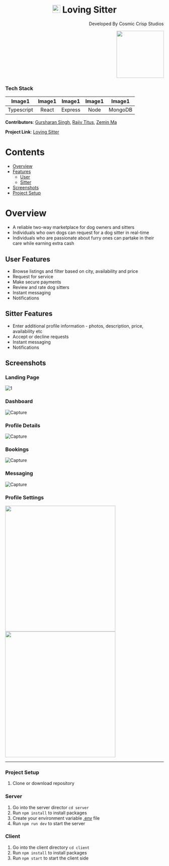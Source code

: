 <h1 align="center">
  <img src="https://w7.pngwing.com/pngs/924/504/png-transparent-dog-paw-computer-icons-paw-print.png" width="25" />
  Loving Sitter
</h1>

<p align="right">
  Developed By Cosmic Crisp Studios
</p>
<p align="right">
  <img src="https://user-images.githubusercontent.com/75184965/121698563-fa5ead00-ca82-11eb-91b1-83e288909139.jpg" width="150" />
</p>

### Tech Stack

| Image1 | Image1 | Image1 | Image1 | Image1 |
| :---: | :---: | :---: | :---: | :---: |
| Typescript | React | Express | Node | MongoDB

**Contributors**: [Gursharan Singh](https://github.com/gursharan4312), [Rajiv Titus](https://github.com/rajivtitus), [Zemin Ma](https://github.com/xia0m)

**Project Link**: [Loving Sitter](https://lovingsitter.gursharansingh.ca)


# Contents
* [Overview](#Overview)
* [Features](#User-Features)
  * [User](#User-Features)
  * [Sitter](#Sitter-Features)
* [Screenshots](#Screenshots)
* [Project Setup](#Project-Setup)

# Overview

* A reliable two-way marketplace for dog owners and sitters
* Individuals who own dogs can request for a dog sitter in real-time 
* Individuals who are passionate about furry ones can partake in their care while earning extra cash

## User Features 
* Browse listings and filter based on city, availability and price
* Request for service 
* Make secure payments
* Review and rate dog sitters
* Instant messaging
* Notifications

## Sitter Features 
* Enter additional profile information - photos, description, price, availability etc
* Accept or decline requests
* Instant messaging
* Notifications

## Screenshots

### Landing Page
![1](https://user-images.githubusercontent.com/75184965/121703601-de113f00-ca87-11eb-940b-f871cd2ac8f0.PNG)

### Dashboard
![Capture](https://user-images.githubusercontent.com/75184965/121704245-6bed2a00-ca88-11eb-875d-9acf30799148.PNG)

### Profile Details
![Capture](https://user-images.githubusercontent.com/75184965/121704396-9808ab00-ca88-11eb-8a63-c7bc75b8ed75.PNG)

### Bookings
![Capture](https://user-images.githubusercontent.com/75184965/121704667-cedec100-ca88-11eb-8f6c-9d82214b27d4.PNG)

### Messaging
![Capture](https://user-images.githubusercontent.com/75184965/121704900-077e9a80-ca89-11eb-9f1e-d053b5e53d85.PNG)

### Profile Settings
<p>
  <img src="https://user-images.githubusercontent.com/75184965/121705225-49a7dc00-ca89-11eb-99c7-3e8b19113ba5.PNG" width="350" height="400" />
  <img src="https://user-images.githubusercontent.com/75184965/121705241-4c0a3600-ca89-11eb-9d4c-1c8b291d7872.PNG" width="350" height="400" />
</p>

---

### Project Setup

1. Clone or download repository

### Server

1. Go into the server director `cd server`
2. Run `npm install` to install packages
3. Create your environment variable [.env](./server/sample.env) file
4. Run `npm run dev` to start the server

### Client

1. Go into the client directory `cd client`
2. Run `npm install` to install packages
3. Run `npm start` to start the client side
